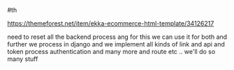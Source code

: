 #th

https://themeforest.net/item/ekka-ecommerce-html-template/34126217

need to reset all the backend process ang 
for this we can use it for both
 and further we process in django
 and we implement all kinds of link and api and token process authentication and many more and route etc .. we'll do so many stuff